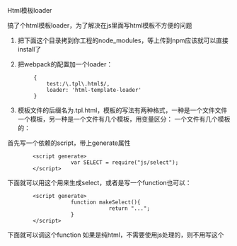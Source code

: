 Html模板loader

搞了个html模板loader，为了解决在js里面写html模板不方便的问题

1. 把下面这个目录拷到你工程的node_modules，等上传到npm应该就可以直接install了

2. 把webpack的配置加一个loader：


            {
                test:/\.tpl\.html$/,
                loader: 'html-template-loader'
            }


3. 模板文件的后缀名为.tpl.html，模板的写法有两种格式，一种是一个文件文件一个模板，另一种是一个文件有几个模板，用变量区分：
一个文件有几个模板的：

首先写一个依赖的script，带上generate属性

            <script generate>
                        var SELECT = require("js/select");
            </script>


下面就可以用这个用来生成select，或者是写一个function也可以：

            <script generate>
                        function makeSelect(){
                                    return "...";
                        }    
            </script>
            
下面就可以调这个function
如果是纯html，不需要使用js处理的，则不用写这个<script generate>

在用的时候就写一个<script>标签，别带generate，

            <script>select.makSelect()</script>

不同的变量用<!--%变量名%-->隔开，像上面的截图

            <!--%email%-->
            <div></div>

            <!--%alert%-->
            <div></div>

3. 然后就可以require这个以.tpl.html结尾的模块：

            var tpl = require("tpl/home.tpl.html");
            $("body").append(tpl.email);
            

4. 如果一个模块只有单个变量的，则直接写html即可，最好require返回的是一个string

single.tpl.html:

            <div>1</div>
            <p>2</p>

            var tpl = require("tpl/single.tpl.html");
            console.log(tpl) //tpl是一个字符串


